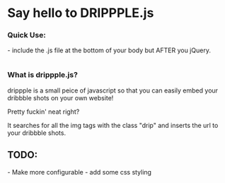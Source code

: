 <h1>Say hello to DRIPPPLE.js</h1>

<h3>Quick Use:</h3>
- include the .js file at the bottom of your body but AFTER you jQuery.
	<code><script src="https://ajax.googleapis.com/ajax/libs/jquery/1.11.0/jquery.min.js"></script>
	<script type='text/javascript' src='./drippple.js'></script></code>

<h3>What is drippple.js?</h3>
<p>drippple is a small peice of javascript so that you can easily embed your dribbble shots on your own website!</p>
<p>Pretty fuckin' neat right?</p>
<p>It searches for all the img tags with the class "drip" and inserts the url to your dribbble shots.</p>




<h2>TODO:</h2>
- Make more configurable
- add some css styling
